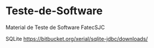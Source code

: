 # Teste-de-Software
Material de Teste de Software FatecSJC

SQLite
https://bitbucket.org/xerial/sqlite-jdbc/downloads/
